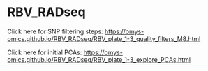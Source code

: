 # RBV_RADseq

Click here for SNP filtering steps:
https://omys-omics.github.io/RBV_RADseq/RBV_plate_1-3_quality_filters_M8.html

Click here for initial PCAs:
https://omys-omics.github.io/RBV_RADseq/RBV_plate_1-3_explore_PCAs.html
